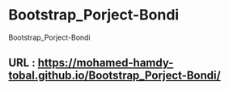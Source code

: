 # Bootstrap_Porject-Bondi
Bootstrap_Porject-Bondi

## URL : https://mohamed-hamdy-tobal.github.io/Bootstrap_Porject-Bondi/
